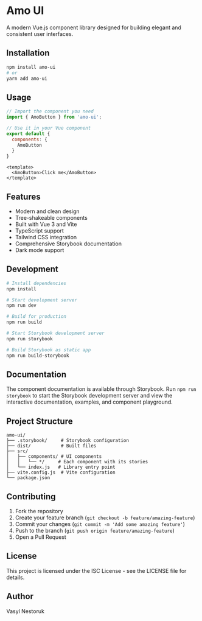 # Amo UI

A modern Vue.js component library designed for building elegant and consistent user interfaces.

## Installation

```bash
npm install amo-ui
# or
yarn add amo-ui
```

## Usage

```javascript
// Import the component you need
import { AmoButton } from 'amo-ui';

// Use it in your Vue component
export default {
  components: {
    AmoButton
  }
}
```

```vue
<template>
  <AmoButton>Click me</AmoButton>
</template>
```

## Features

- Modern and clean design
- Tree-shakeable components
- Built with Vue 3 and Vite
- TypeScript support
- Tailwind CSS integration
- Comprehensive Storybook documentation
- Dark mode support

## Development

```bash
# Install dependencies
npm install

# Start development server
npm run dev

# Build for production
npm run build

# Start Storybook development server
npm run storybook

# Build Storybook as static app
npm run build-storybook
```

## Documentation

The component documentation is available through Storybook. Run `npm run storybook` to start the Storybook development server and view the interactive documentation, examples, and component playground.

## Project Structure

```
amo-ui/
├── .storybook/     # Storybook configuration
├── dist/           # Built files
├── src/
│   ├── components/ # UI components
│   │   └── */     # Each component with its stories
│   └── index.js   # Library entry point
├── vite.config.js  # Vite configuration
└── package.json
```

## Contributing

1. Fork the repository
2. Create your feature branch (`git checkout -b feature/amazing-feature`)
3. Commit your changes (`git commit -m 'Add some amazing feature'`)
4. Push to the branch (`git push origin feature/amazing-feature`)
5. Open a Pull Request

## License

This project is licensed under the ISC License - see the LICENSE file for details.

## Author

Vasyl Nestoruk
